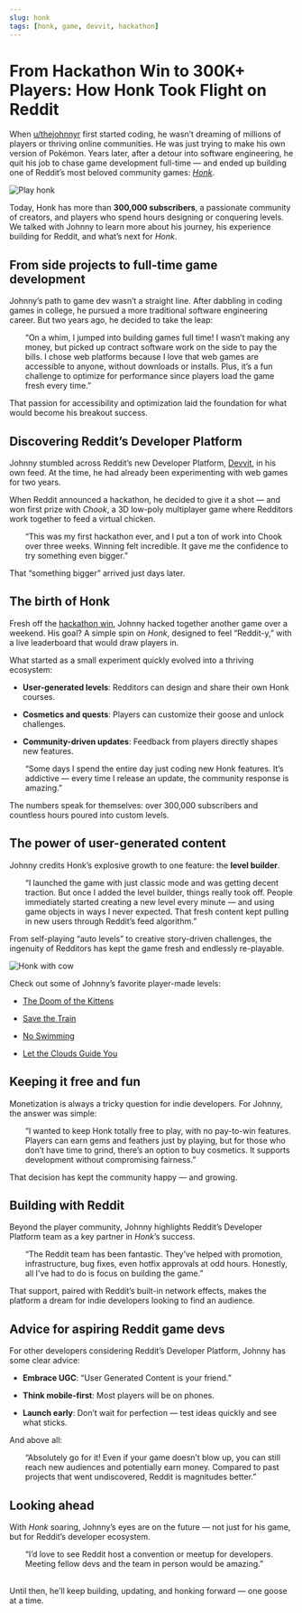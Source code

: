 ```yaml
---
slug: honk
tags: [honk, game, devvit, hackathon]
---
```


# From Hackathon Win to 300K+ Players: How Honk Took Flight on Reddit

When [u/thejohnnyr](https://www.reddit.com/user/thejohnnyr/) first started coding, he wasn’t dreaming of millions of players or thriving online communities. He was just trying to make his own version of Pokémon. Years later, after a detour into software engineering, he quit his job to chase game development full-time — and ended up building one of Reddit’s most beloved community games: [_Honk_](https://www.reddit.com/r/redditgames/).

![Play honk](../assets/honk_1.gif)

Today, Honk has more than **300,000 subscribers**, a passionate community of creators, and players who spend hours designing or conquering levels. We talked with Johnny to learn more about his journey, his experience building for Reddit, and what’s next for _Honk_.

## From side projects to full-time game development

Johnny’s path to game dev wasn’t a straight line. After dabbling in coding games in college, he pursued a more traditional software engineering career. But two years ago, he decided to take the leap:

<div style="margin-left: 2em;">
“On a whim, I jumped into building games full time! I wasn’t making any money, but picked up contract software work on the side to pay the bills. I chose web platforms because I love that web games are accessible to anyone, without downloads or installs. Plus, it’s a fun challenge to optimize for performance since players load the game fresh every time.”  
</div>

That passion for accessibility and optimization laid the foundation for what would become his breakout success.

## Discovering Reddit’s Developer Platform

Johnny stumbled across Reddit’s new Developer Platform, [Devvit](https://developers.reddit.com/), in his own feed. At the time, he had already been experimenting with web games for two years.

When Reddit announced a hackathon, he decided to give it a shot — and won first prize with _Chook_, a 3D low-poly multiplayer game where Redditors work together to feed a virtual chicken.

<div style="margin-left: 2em;">
“This was my first hackathon ever, and I put a ton of work into Chook over three weeks. Winning felt incredible. It gave me the confidence to try something even bigger.”  
</div>

That “something bigger” arrived just days later.

## The birth of Honk

Fresh off the [hackathon win](https://www.reddit.com/r/Devvit/comments/1jwwzsq/announcing_the_winners_of_hack_reddit/), Johnny hacked together another game over a weekend. His goal? A simple spin on _Honk_, designed to feel “Reddit-y,” with a live leaderboard that would draw players in.

What started as a small experiment quickly evolved into a thriving ecosystem:

- **User-generated levels**: Redditors can design and share their own Honk courses.

- **Cosmetics and quests**: Players can customize their goose and unlock challenges.

- **Community-driven updates**: Feedback from players directly shapes new features.

<div style="margin-left: 2em;">
“Some days I spend the entire day just coding new Honk features. It’s addictive — every time I release an update, the community response is amazing.”  
</div>

The numbers speak for themselves: over 300,000 subscribers and countless hours poured into custom levels.

## The power of user-generated content

Johnny credits Honk’s explosive growth to one feature: the **level builder**.

<div style="margin-left: 2em;">
“I launched the game with just classic mode and was getting decent traction. But once I added the level builder, things really took off. People immediately started creating a new level every minute — and using game objects in ways I never expected. That fresh content kept pulling in new users through Reddit’s feed algorithm.”  
</div>

From self-playing “auto levels” to creative story-driven challenges, the ingenuity of Redditors has kept the game fresh and endlessly re-playable.

![Honk with cow](../assets/honk_2.gif)

Check out some of Johnny’s favorite player-made levels:

- [The Doom of the Kittens](https://www.reddit.com/r/RedditGames/comments/1mhhjpa/the_doom_of_the_kittens/)

- [Save the Train](https://www.reddit.com/r/FlappyGoose/comments/1mm2lr8/save_the_train_and_clear_the_tracks/)

- [No Swimming](https://www.reddit.com/r/FlappyGoose/comments/1mukqlf/no_swimming/)

- [Let the Clouds Guide You](https://www.reddit.com/r/FlappyGoose/comments/1m6rh6y/let_the_clouds_guide_you/)

## Keeping it free and fun

Monetization is always a tricky question for indie developers. For Johnny, the answer was simple:

<div style="margin-left: 2em;">
“I wanted to keep Honk totally free to play, with no pay-to-win features. Players can earn gems and feathers just by playing, but for those who don’t have time to grind, there’s an option to buy cosmetics. It supports development without compromising fairness.”  
</div>

That decision has kept the community happy — and growing.

## Building with Reddit

Beyond the player community, Johnny highlights Reddit’s Developer Platform team as a key partner in _Honk_’s success.

<div style="margin-left: 2em;">
“The Reddit team has been fantastic. They’ve helped with promotion, infrastructure, bug fixes, even hotfix approvals at odd hours. Honestly, all I’ve had to do is focus on building the game.”  
</div>

That support, paired with Reddit’s built-in network effects, makes the platform a dream for indie developers looking to find an audience.

## Advice for aspiring Reddit game devs

For other developers considering Reddit’s Developer Platform, Johnny has some clear advice:

- **Embrace UGC**: “User Generated Content is your friend.”

- **Think mobile-first**: Most players will be on phones.

- **Launch early**: Don’t wait for perfection — test ideas quickly and see what sticks.

And above all:

<div style="margin-left: 2em;">
“Absolutely go for it! Even if your game doesn’t blow up, you can still reach new audiences and potentially earn money. Compared to past projects that went undiscovered, Reddit is magnitudes better.”  
</div>

## Looking ahead

With _Honk_ soaring, Johnny’s eyes are on the future — not just for his game, but for Reddit’s developer ecosystem.

<div style="margin-left: 2em;">
“I’d love to see Reddit host a convention or meetup for developers. Meeting fellow devs and the team in person would be amazing.”  
</div>
<br>

Until then, he’ll keep building, updating, and honking forward — one goose at a time.
